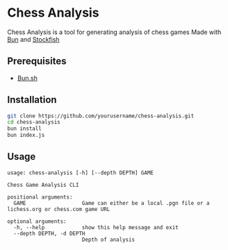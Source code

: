 # Chess Analysis

Chess Analysis is a tool for generating analysis of chess games Made with [Bun](https://bun.sh) and [Stockfish](https://github.com/official-stockfish/Stockfish)


## Prerequisites

* [Bun.sh](https://bun.sh)

## Installation

```bash
git clone https://github.com/yourusername/chess-analysis.git
cd chess-analysis
bun install
bun index.js
```
## Usage

```
usage: chess-analysis [-h] [--depth DEPTH] GAME

Chess Game Analysis CLI

positional arguments:
  GAME                  Game can either be a local .pgn file or a lichess.org or chess.com game URL

optional arguments:
  -h, --help            show this help message and exit
  --depth DEPTH, -d DEPTH
                        Depth of analysis
```
